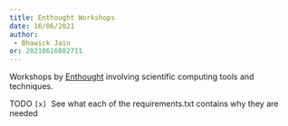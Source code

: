 ```yaml
---
title: Enthought Workshops
date: 16/06/2021 
author:
 - Bhawick Jain
or: 20210616082711
---
```


Workshops by [Enthought](https://www.enthought.com) involving scientific computing tools and techniques.

TODO
`[x]`  See what each of the requirements.txt contains why they are needed  



